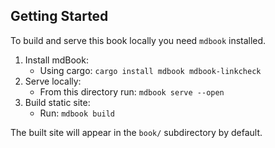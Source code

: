 ## Getting Started

To build and serve this book locally you need `mdbook` installed.

1. Install mdBook:
   - Using cargo: `cargo install mdbook mdbook-linkcheck`
2. Serve locally:
   - From this directory run: `mdbook serve --open`
3. Build static site:
   - Run: `mdbook build`

The built site will appear in the `book/` subdirectory by default.

